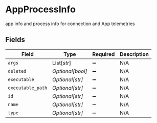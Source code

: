 # AppProcessInfo

app info and process info for connection and App telemetries


## Fields

| Field              | Type               | Required           | Description        |
| ------------------ | ------------------ | ------------------ | ------------------ |
| `args`             | List[*str*]        | :heavy_minus_sign: | N/A                |
| `deleted`          | *Optional[bool]*   | :heavy_minus_sign: | N/A                |
| `executable`       | *Optional[str]*    | :heavy_minus_sign: | N/A                |
| `executable_path`  | *Optional[str]*    | :heavy_minus_sign: | N/A                |
| `id`               | *Optional[str]*    | :heavy_minus_sign: | N/A                |
| `name`             | *Optional[str]*    | :heavy_minus_sign: | N/A                |
| `type`             | *Optional[str]*    | :heavy_minus_sign: | N/A                |
